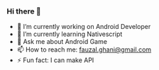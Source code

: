 ### Hi there 👋

- 🔭 I’m currently working on Android Developer
- 🌱 I’m currently learning Nativescript
- 💬 Ask me about Android Game 
- 📫 How to reach me: fauzal.ghani@gmail.com
- ⚡ Fun fact: I can make API
